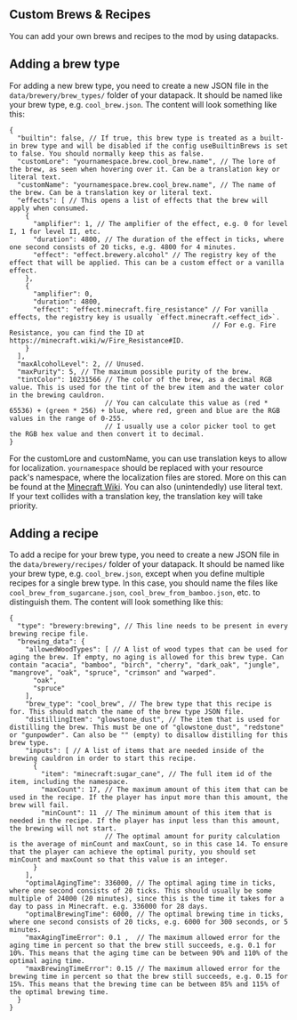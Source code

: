 ## Custom Brews & Recipes
You can add your own brews and recipes to the mod by using datapacks.

## Adding a brew type
For adding a new brew type, you need to create a new JSON file in the `data/brewery/brew_types/` folder of your datapack.
It should be named like your brew type, e.g. `cool_brew.json`.
The content will look something like this:

```json5
{
  "builtin": false, // If true, this brew type is treated as a built-in brew type and will be disabled if the config useBuiltinBrews is set to false. You should normally keep this as false.
  "customLore": "yournamespace.brew.cool_brew.name", // The lore of the brew, as seen when hovering over it. Can be a translation key or literal text.
  "customName": "yournamespace.brew.cool_brew.name", // The name of the brew. Can be a translation key or literal text.
  "effects": [ // This opens a list of effects that the brew will apply when consumed.
    {
      "amplifier": 1, // The amplifier of the effect, e.g. 0 for level I, 1 for level II, etc.
      "duration": 4800, // The duration of the effect in ticks, where one second consists of 20 ticks, e.g. 4800 for 4 minutes.
      "effect": "effect.brewery.alcohol" // The registry key of the effect that will be applied. This can be a custom effect or a vanilla effect.
    },
    {
      "amplifier": 0,
      "duration": 4800,
      "effect": "effect.minecraft.fire_resistance" // For vanilla effects, the registry key is usually `effect.minecraft.<effect_id>`.
                                                   // For e.g. Fire Resistance, you can find the ID at https://minecraft.wiki/w/Fire_Resistance#ID.
    }
  ],
  "maxAlcoholLevel": 2, // Unused.
  "maxPurity": 5, // The maximum possible purity of the brew.
  "tintColor": 10231566 // The color of the brew, as a decimal RGB value. This is used for the tint of the brew item and the water color in the brewing cauldron.
                        // You can calculate this value as (red * 65536) + (green * 256) + blue, where red, green and blue are the RGB values in the range of 0-255.
                        // I usually use a color picker tool to get the RGB hex value and then convert it to decimal.
}
```
For the customLore and customName, you can use translation keys to allow for localization. `yournamespace` should be replaced with your resource pack's namespace, where the localization files are stored. More on this can be found at the [Minecraft Wiki](https://minecraft.wiki/w/Resource_pack#Language).
You can also (unintendedly) use literal text. If your text collides with a translation key, the translation key will take priority.

## Adding a recipe
To add a recipe for your brew type, you need to create a new JSON file in the `data/brewery/recipes/` folder of your datapack.
It should be named like your brew type, e.g. `cool_brew.json`, except when you define multiple recipes for a single brew type. In this case, you should name the files like `cool_brew_from_sugarcane.json`, `cool_brew_from_bamboo.json`, etc. to distinguish them.
The content will look something like this:

```json5
{
  "type": "brewery:brewing", // This line needs to be present in every brewing recipe file.
  "brewing_data": {
    "allowedWoodTypes": [ // A list of wood types that can be used for aging the brew. If empty, no aging is allowed for this brew type. Can contain "acacia", "bamboo", "birch", "cherry", "dark_oak", "jungle", "mangrove", "oak", "spruce", "crimson" and "warped".
      "oak",
      "spruce"
    ],
    "brew_type": "cool_brew", // The brew type that this recipe is for. This should match the name of the brew type JSON file.
    "distillingItem": "glowstone_dust", // The item that is used for distilling the brew. This must be one of "glowstone_dust", "redstone" or "gunpowder". Can also be "" (empty) to disallow distilling for this brew type.
    "inputs": [ // A list of items that are needed inside of the brewing cauldron in order to start this recipe. 
      {
        "item": "minecraft:sugar_cane", // The full item id of the item, including the namespace.
        "maxCount": 17, // The maximum amount of this item that can be used in the recipe. If the player has input more than this amount, the brew will fail.
        "minCount": 11  // The minimum amount of this item that is needed in the recipe. If the player has input less than this amount, the brewing will not start.
                        // The optimal amount for purity calculation is the average of minCount and maxCount, so in this case 14. To ensure that the player can achieve the optimal purity, you should set minCount and maxCount so that this value is an integer.
      }
    ],
    "optimalAgingTime": 336000, // The optimal aging time in ticks, where one second consists of 20 ticks. This should usually be some multiple of 24000 (20 minutes), since this is the time it takes for a day to pass in Minecraft. e.g. 336000 for 28 days.
    "optimalBrewingTime": 6000, // The optimal brewing time in ticks, where one second consists of 20 ticks, e.g. 6000 for 300 seconds, or 5 minutes.
    "maxAgingTimeError": 0.1 ,  // The maximum allowed error for the aging time in percent so that the brew still succeeds, e.g. 0.1 for 10%. This means that the aging time can be between 90% and 110% of the optimal aging time.
    "maxBrewingTimeError": 0.15 // The maximum allowed error for the brewing time in percent so that the brew still succeeds, e.g. 0.15 for 15%. This means that the brewing time can be between 85% and 115% of the optimal brewing time.
  }
}
```